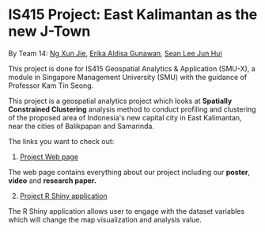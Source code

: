 # IS415 Project: East Kalimantan as the new J-Town
By Team 14: [Ng Xun Jie](https://www.linkedin.com/in/xunjieng53b81m), [Erika Aldisa Gunawan](https://www.linkedin.com/in/erikaaldisa/), [Sean Lee Jun Hui](https://www.linkedin.com/in/ljhsean)

This project is done for IS415 Geospatial Analytics & Application (SMU-X), a module in Singapore Management University (SMU) with the guidance of Professor Kam Tin Seong.

This project is a geospatial analytics project which looks at **Spatially Constrained Clustering** analysis method to conduct profiling and clustering of the proposed area of Indonesia's new capital city in East Kalimantan, near the cities of Balikpapan and Samarinda.

The links you want to check out:

1. [Project Web page]()

The web page contains everything about our project including our **poster**, **video** and **research paper.**

2. [Project R Shiny application]()

The R Shiny application allows user to engage with the dataset variables which will change the map visualization and analysis value.
